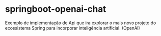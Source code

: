 # springboot-openai-chat
Exemplo de implementação de Api que ira explorar o mais novo projeto do ecossistema Spring para incorporar inteligência artificial. (OpenAI)
